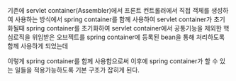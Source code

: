 
기존에 servlet container(Assembler)에서 프론트 컨트롤러에서 직접 객체를 생성하여 사용하는 방식에서 spring container를 함께 사용하여 servlet container가 초기화될때 spring container를 초기화하여 servlet container에서 공통기능을 제외한 핵심로직을 위임받은 오브젝트를 spring container에 등록된 bean을 통해 처리하도록 함께 사용하게 되었는데

이렇게 spring container를 함께 사용함으로써 이후에 spring container가 할 수 있는 일들을 적용가능하도록 기본 구조가 잡히게 된다.

